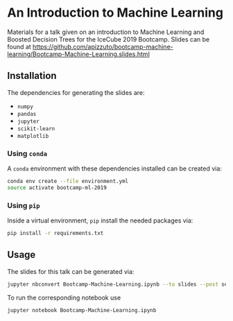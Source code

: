 # An Introduction to Machine Learning

Materials for a talk given on an introduction to Machine Learning and Boosted Decision Trees for the IceCube 2019 Bootcamp. Slides can be found at https://github.com/apizzuto/bootcamp-machine-learning/Bootcamp-Machine-Learning.slides.html

## Installation

The dependencies for generating the slides are:

- `numpy`
- `pandas`
- `jupyter`
- `scikit-learn`
- `matplotlib`

### Using `conda`

A `conda` environment with these dependencies installed can be created via:

```bash
conda env create --file environment.yml
source activate bootcamp-ml-2019
```

### Using `pip`

Inside a virtual environment, `pip` install the needed packages via:

```bash
pip install -r requirements.txt
```

## Usage

The slides for this talk can be generated via:

```bash
jupyter nbconvert Bootcamp-Machine-Learning.ipynb --to slides --post serve
```

To run the corresponding notebook use

```bash
jupyter notebook Bootcamp-Machine-Learning.ipynb
```
